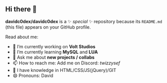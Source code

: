 ## Hi there 👋


**davidc0dex/davidc0dex** is a ✨ _special_ ✨ repository because its `README.md` (this file) appears on your GitHub profile.

Read about me:

- 🔭 I’m currently working on **Volt Studios**
- 🌱 I’m currently learning **MySQL** and **LUA**
- 💬 Ask me about __new projects / collabs__
- 📫 How to reach me: Add me on Discord: *twizzysef*
- 🥇 I have knowledge in HTML/CSS/JS(jQuery)/GIT
- 😄 Pronouns: David
